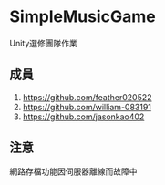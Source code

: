 # SimpleMusicGame
Unity選修團隊作業
## 成員
1. https://github.com/feather020522
2. https://github.com/william-083191
3. https://github.com/jasonkao402

## 注意
網路存檔功能因伺服器離線而故障中

